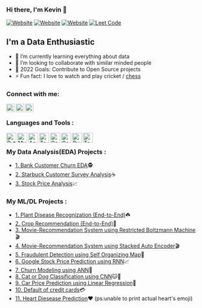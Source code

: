 ### Hi there, I'm Kevin 👋

[![Website](https://img.shields.io/website?logo=crop&label=croppredictor.com&style=for-the-badge&url=https%3A%2F%2Fcodestackr.com)](https://crop-predictor.herokuapp.com)
[![Website](https://img.shields.io/website?logo=crop&label=plant-doctor&style=for-the-badge&url=https%3A%2F%2Fcodestackr.com)](https://plant-disease-doctor.herokuapp.com)
[![Website](https://img.shields.io/website?color=FF8C00&logo=tableau&label=tableau&style=for-the-badge&url=https%3A%2F%2Fcodestackr.com)](https://public.tableau.com/profile/kevin.vaghela#!/)
[![Leet Code](https://img.shields.io/website?color=4169E1&logo=hackerrank&label=hackerrank&style=for-the-badge&url=https%3A%2F%2Fhackerrank.com%2Fkevin_vaghela%2F)](https://www.hackerrank.com/kevinvaghela8899)

## I'm a Data Enthusiastic

- 🌱 I’m currently learning everything about data
- 👯 I’m looking to collaborate with similar minded people
- 🥅 2022 Goals: Contribute to Open Source projects
- ⚡ Fun fact: I love to watch and play cricket / [chess](https://www.chess.com/member/kevin_waghela)


### Connect with me:

[<img align="left" alt="kevinvaghela | Kaggle" width="22px" src="https://cdn.jsdelivr.net/npm/simple-icons@3.13.0/icons/kaggle.svg" />](https://www.kaggle.com/kevinwaghela)
[<img align="left" alt="kevinvaghela | LinkedIn" width="22px" src="https://cdn.jsdelivr.net/npm/simple-icons@v3/icons/linkedin.svg" />](https://www.linkedin.com/in/kevinvaghela)
[<img align="left" alt="kevinvaghela | Instagram" width="22px" src="https://cdn.jsdelivr.net/npm/simple-icons@v3/icons/instagram.svg" />](https://www.instagram.com/kevin_waghela)
<!-- [<img align="left" alt="kevinvaghela" width="22px" src="https://raw.githubusercontent.com/iconic/open-iconic/master/svg/globe.svg" />](https://crop-predictor.herokuapp.com) -->

<br />

### Languages and Tools :

[<img align="left" alt="Python" width="26px" src="https://img.icons8.com/dusk/64/000000/python.png" />](https://www.python.org/)
[<img align="left" alt="MySQL" width="26px" src="https://img.icons8.com/fluent/48/000000/mysql-logo.png" />](https://www.mysql.com/)
[<img align="left" alt="Anaconda Nevagator" width="26px" src="https://img.icons8.com/dusk/64/000000/anaconda.png" />](https://docs.anaconda.com/anaconda/navigator/)
[<img align="left" alt="Tableau" width="26px" src="https://img.icons8.com/color/50/000000/tableau-software.png" />](https://public.tableau.com/profile/kevin.vaghela#!/)
[<img align="left" alt="Google sheet" width="26px" src="https://img.icons8.com/doodle/64/000000/google-sheets.png" />](https://www.google.com/sheets/about/)
[<img align="left" alt="Google cloud" width="26px" src="https://img.icons8.com/fluent/48/000000/google-cloud.png" />](https://cloud.google.com/)
[<img align="left" alt="Pycharm" width="26px" src="https://img.icons8.com/color/48/000000/pycharm.png" />](https://www.jetbrains.com/pycharm/)
[<img align="left" alt="Tensorflow" width="26px" src="https://img.icons8.com/color/48/000000/tensorflow.png" />](https://www.tensorflow.org/api_docs)

<br />


### My Data Analysis(EDA) Projects : 
- [1. Bank Customer Churn EDA](https://github.com/kevinvaghela/Data_Analysis/tree/main/customer_churn_EDA)🕵️
- [2. Starbuck Customer Survey Analysis](https://github.com/kevinvaghela/Data_Analysis/tree/main/customer_churn_EDA)☕
- [3. Stock Price Analysis](https://github.com/kevinvaghela/Data_Analysis/tree/main/Stock%20Price%20Analysis)📈

### My ML/DL Projects :

- [1. Plant Disease Recognization (End-to-End)](https://github.com/kevinvaghela/plant_disease_detection)☘️
- [2. Crop Recommendation (End-to-End)](https://github.com/kevinvaghela/crop-predictor)🌱
- [3. Movie-Recommendation System using Restricted Boltzmann Machine](https://github.com/kevinvaghela/Dl-projects/tree/main/Recommendation%20System/Boltzmann%20Machine)🎬
- [4. Movie-Recommendation System using Stacked Auto Encoder](https://github.com/kevinvaghela/Dl-projects/tree/main/Recommendation%20System/Stacked%20Auto%20Encoder)🎬
- [5. Fraudulent Detection using Self Organizing Map](https://github.com/kevinvaghela/Dl-projects/tree/main/self%20organizing%20map%20(SOM)/Fraudulent%20detection)🧐
- [6. Google Stock Price Prediction using RNN](https://github.com/kevinvaghela/Dl-projects/tree/main/rnn/Google%20Stock%20Price%20Prediction)📈
- [7. Churn Modeling using ANN](https://github.com/kevinvaghela/Dl-projects/tree/main/ann/churn%20modeling)🏦
- [8. Cat or Dog Classification using CNN](https://github.com/kevinvaghela/Dl-projects/tree/main/cnn/Cat%20or%20Dog%20Claasification)🐱🐶
- [9. Car Price Prediction using Linear Regression](https://github.com/kevinvaghela/Basic_Machine_Learning/blob/master/car%20price%20prediction(linear%20regression).ipynb)🚙
- [10. Default of credit cards](https://github.com/kevinvaghela/ml-projects/tree/main/default%20of%20credit%20cards)💳
- [11. Heart Diesease Prediction](https://github.com/kevinvaghela/ml-projects/tree/main/heart%20disease)♥️ (ps:unable to print actual heart's emoji)

<br />


[website]: https://crop-predictor.herokuapp.com
[leetcode]: https://leetcode.com/kevin_vaghela
[tableau]: https://public.tableau.com/profile/kevin.vaghela#!/
